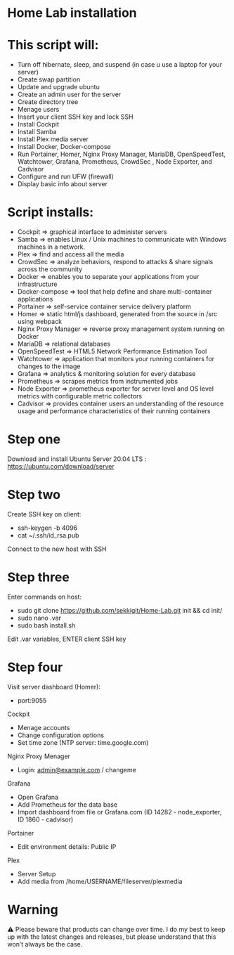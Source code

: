 # Home Lab installation

# This script will:

   - Turn off hibernate, sleep, and suspend (in case u use a laptop for your server)
   - Create swap partition
   - Update and upgrade ubuntu
   - Create an admin user for the server
   - Create directory tree
   - Menage users
   - Insert your client SSH key and lock SSH
   - Install Cockpit
   - Install Samba
   - Install Plex media server
   - Install Docker, Docker-compose
   - Run Portainer, Homer, Nginx Proxy Manager, MariaDB, OpenSpeedTest, Watchtower, Grafana, Prometheus, CrowdSec , Node Exporter, and Cadvisor
   - Configure and run UFW (firewall)
   - Display basic info about server

# Script installs: 

   - Cockpit               => graphical interface to administer servers
   - Samba                 => enables Linux / Unix machines to communicate with Windows machines in a network.
   - Plex                  => find and access all the media 
   - CrowdSec              => analyze behaviors, respond to attacks & share signals across the community
   - Docker                => enables you to separate your applications from your infrastructure
   - Docker-compose        => tool that help define and share multi-container applications
   - Portainer             => self-service container service delivery platform
   - Homer                 => static html/js dashboard, generated from the source in /src using webpack
   - Nginx Proxy Manager   => reverse proxy management system running on Docker
   - MariaDB               => relational databases
   - OpenSpeedTest         => HTML5 Network Performance Estimation Tool
   - Watchtower            => application that monitors your running containers for changes to the image
   - Grafana               => analytics & monitoring solution for every database
   - Prometheus            => scrapes metrics from instrumented jobs
   - Node Exporter         => prometheus exporter for server level and OS level metrics with configurable metric collectors
   - Cadvisor              => provides container users an understanding of the resource usage and performance characteristics of their running containers


# Step one

Download and install Ubuntu Server 20.04 LTS : https://ubuntu.com/download/server


# Step two

Create SSH key on client:
   - ssh-keygen -b 4096
   - cat ~/.ssh/id_rsa.pub
   
Connect to the new host with SSH


# Step three

Enter commands on host:
   - sudo git clone https://github.com/sekkigit/Home-Lab.git init && cd init/
   - sudo nano .var
   - sudo bash install.sh

Edit .var variables, ENTER client SSH key


# Step four

Visit server dashboard (Homer):
   - port:9055

Cockpit
   - Menage accounts
   - Change configuration options
   - Set time zone (NTP server: time.google.com)

Nginx Proxy Menager
   - Login: admin@example.com / changeme

Grafana
   - Open Grafana
   - Add Prometheus for the data base
   - Import dashboard from file or Grafana.com (ID 14282 - node_exporter, ID 1860 - cadvisor)

Portainer
   - Edit environment details: Public IP

Plex
   - Server Setup
   - Add media from /home/USERNAME/fileserver/plexmedia


# Warning

⚠️ Please beware that products can change over time. I do my best to keep up with the latest changes and releases, but please understand that this won’t always be the case.